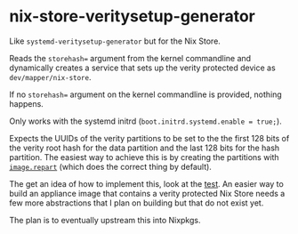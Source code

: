 # nix-store-veritysetup-generator

Like `systemd-veritysetup-generator` but for the Nix Store.

Reads the `storehash=` argument from the kernel commandline and dynamically
creates a service that sets up the verity protected device as
`dev/mapper/nix-store`.

If no `storehash=` argument on the kernel commandline is provided, nothing
happens.

Only works with the systemd initrd (`boot.initrd.systemd.enable = true;`).

Expects the UUIDs of the verity partitions to be set to the the first 128 bits
of the verity root hash for the data partition and the last 128 bits for the
hash partition. The easiest way to achieve this is by creating the partitions
with [`image.repart`](https://nixos.org/manual/nixos/stable/#sec-image-repart)
(which does the correct thing by default).

The get an idea of how to implement this, look at the
[test](./nix/tests/nix-store-veritysetup-generator.nix). An easier way
to build an appliance image that contains a verity protected Nix Store needs
a few more abstractions that I plan on building but that do not exist yet.

The plan is to eventually upstream this into Nixpkgs.
